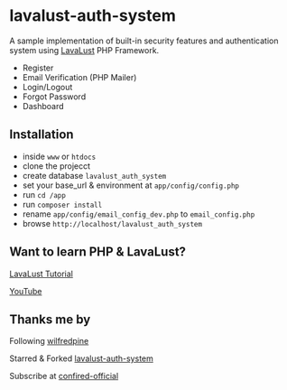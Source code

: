 # lavalust-auth-system
A sample implementation of built-in security features and authentication system using [LavaLust](https://github.com/ronmarasigan/LavaLust) PHP Framework.


- Register
- Email Verification (PHP Mailer)
- Login/Logout
- Forgot Password
- Dashboard <User Role Management>

## Installation

- inside `www` or `htdocs`
- clone the projecct
- create database `lavalust_auth_system`
- set your base_url & environment at `app/config/config.php`
- run `cd /app`
- run `composer install`
- rename `app/config/email_config_dev.php` to `email_config.php`
- browse `http://localhost/lavalust_auth_system`

## Want to learn PHP & LavaLust?

[LavaLust Tutorial](https://github.com/ronmarasigan/LavaLust)

[YouTube](https://www.youtube.com/@confired-official/)

## Thanks me by

Following [wilfredpine](https://github.com/wilfredpine/wilfredpine)

Starred & Forked [lavalust-auth-system](https://github.com/wilfredpine/lavalust-auth-system)

Subscribe at [confired-official](https://www.youtube.com/@confired-official/)




